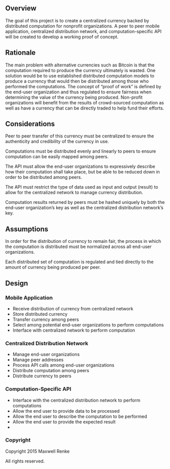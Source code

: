 ## Overview
The goal of this project is to create a centralized currency backed by distributed computation for nonprofit
organizations. A peer to peer mobile application, centralized distribution network, and
computation-specific API will be created to develop a working proof of concept.

## Rationale
The main problem with alternative currencies such as Bitcoin is that the computation required to
produce the currency ultimately is wasted. One solution would be to use established distributed
computation models to produce a currency that would then be distributed among those who performed
the computations. The concept of “proof of work” is defined by the end-user organization and thus
regulated to ensure fairness when determining the value of the currency being produced. Non-profit
organizations will benefit from the results of crowd-sourced computation as well as have a currency that
can be directly traded to help fund their efforts.

## Considerations
Peer to peer transfer of this currency must be centralized to ensure the authenticity and credibility of
the currency in use.


Computations must be distributed evenly and linearly to peers to ensure computation can be easily
mapped among peers.


The API must allow the end-user organizations to expressively describe how their computation shall take
place, but be able to be reduced down in order to be distributed among peers.


The API must restrict the type of data used as input and output (result) to allow for the centralized
network to manage currency distribution.


Computation results returned by peers must be hashed uniquely by both the end-user organization’s
key as well as the centralized distribution network’s key.


## Assumptions
In order for the distribution of currency to remain fair, the process in which the computation is
distributed must be normalized across all end-user organizations.


Each distributed set of computation is regulated and tied directly to the amount of currency being
produced per peer.

## Design
### Mobile Application
- Receive distribution of currency from centralized network
- Store distributed currency
- Transfer currency among peers
- Select among potential end-user organizations to perform computations
- Interface with centralized network to perform computation

### Centralized Distribution Network
- Manage end-user organizations
- Manage peer addresses
- Process API calls among end-user organizations
- Distribute computation among peers
- Distribute currency to peers

### Computation-Specific API
- Interface with the centralized distribution network to perform computations
- Allow the end user to provide data to be processed
- Allow the end user to describe the computation to be performed
- Allow the end user to provide the expected result
- 
### Copyright

Copyright 2015 Maxwell Renke

All rights reserved.
